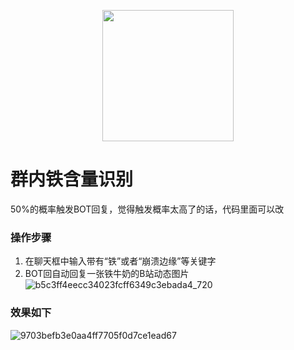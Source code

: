 
<p align="center">
  <a href="https://github.com/user-attachments/assets/6a89902f-0921-4a5e-8325-ed5c97c9bf87">
    <img src="https://github.com/user-attachments/assets/6a89902f-0921-4a5e-8325-ed5c97c9bf87" width="210px" />
  </a>
</p>


# 群内铁含量识别
50%的概率触发BOT回复，觉得触发概率太高了的话，代码里面可以改
### 操作步骤

1. 在聊天框中输入带有“铁”或者“崩溃边缘”等关键字
2. BOT回自动回复一张铁牛奶的B站动态图片
![b5c3ff4eecc34023fcff6349c3ebada4_720](https://github.com/user-attachments/assets/7dea999d-7ebe-4199-bd3d-018217fe9353)
### 效果如下
![9703befb3e0aa4ff7705f0d7ce1ead67](https://github.com/user-attachments/assets/d6117bb7-022a-4b87-8624-7c93b68ed76e)
